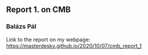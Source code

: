 ## Report 1. on CMB
### Balázs Pál

Link to the report on my webpage:
https://masterdesky.github.io/2020/10/07/cmb_report_1